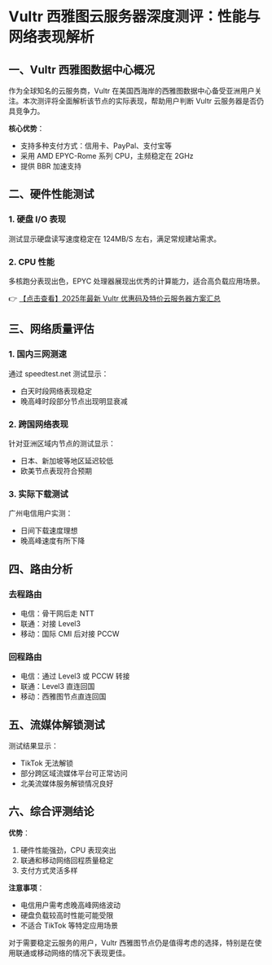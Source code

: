 # Vultr 西雅图云服务器深度测评：性能与网络表现解析

## 一、Vultr 西雅图数据中心概况

作为全球知名的云服务商，Vultr 在美国西海岸的西雅图数据中心备受亚洲用户关注。本次测评将全面解析该节点的实际表现，帮助用户判断 Vultr 云服务器是否仍具竞争力。

**核心优势**：
- 支持多种支付方式：信用卡、PayPal、支付宝等
- 采用 AMD EPYC-Rome 系列 CPU，主频稳定在 2GHz
- 提供 BBR 加速支持

## 二、硬件性能测试

### 1. 硬盘 I/O 表现
测试显示硬盘读写速度稳定在 124MB/S 左右，满足常规建站需求。

### 2. CPU 性能
多核跑分表现出色，EPYC 处理器展现出优秀的计算能力，适合高负载应用场景。

👉 [【点击查看】2025年最新 Vultr 优惠码及特价云服务器方案汇总](https://bit.ly/VuLtr)

## 三、网络质量评估

### 1. 国内三网测速
通过 speedtest.net 测试显示：
- 白天时段网络表现稳定
- 晚高峰时段部分节点出现明显衰减

### 2. 跨国网络表现
针对亚洲区域内节点的测试显示：
- 日本、新加坡等地区延迟较低
- 欧美节点表现符合预期

### 3. 实际下载测试
广州电信用户实测：
- 日间下载速度理想
- 晚高峰速度有所下降

## 四、路由分析

### 去程路由
- 电信：骨干网后走 NTT
- 联通：对接 Level3
- 移动：国际 CMI 后对接 PCCW

### 回程路由
- 电信：通过 Level3 或 PCCW 转接
- 联通：Level3 直连回国
- 移动：西雅图节点直连回国

## 五、流媒体解锁测试

测试结果显示：
- TikTok 无法解锁
- 部分跨区域流媒体平台可正常访问
- 北美流媒体服务解锁情况良好

## 六、综合评测结论

**优势**：
1. 硬件性能强劲，CPU 表现突出
2. 联通和移动网络回程质量稳定
3. 支付方式灵活多样

**注意事项**：
- 电信用户需考虑晚高峰网络波动
- 硬盘负载较高时性能可能受限
- 不适合 TikTok 等特定应用场景

对于需要稳定云服务的用户，Vultr 西雅图节点仍是值得考虑的选择，特别是在使用联通或移动网络的情况下表现更佳。